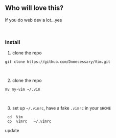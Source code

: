 ## Who will love this?
If you do web dev a lot...yes

</br>

### Install
1. clone the repo
```
git clone https://github.com/Dnnecessary/Vim.git
```
</br>

2. clone the repo
```
mv my-vim ~/.vim
```
</br>

3. set up `~/.vimrc`, have a fake `.vimrc` in your `$HOME`
```
 cd  Vim
 cp  vimrc   ~/.vimrc
```


update 
